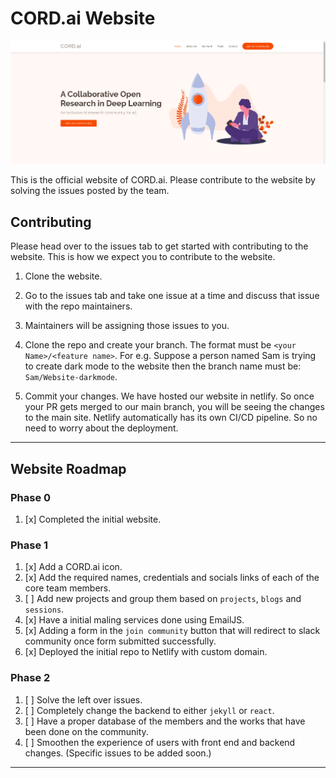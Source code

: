 # **CORD.ai Website**

![alt text](assets/img/portfolio/cordai.png)

This is the official website of CORD.ai. Please contribute to the website by solving the issues posted by the team. 

## **Contributing**

Please head over to the issues tab to get started with contributing to the website. This is how we expect you to contribute to the website.

1. Clone the website.
2. Go to the issues tab and take one issue at a time and discuss that issue with the repo maintainers. 
3. Maintainers will be assigning those issues to you. 
4. Clone the repo and create your branch. The format must be `<your Name>/<feature name>`. For e.g. Suppose a person named Sam is trying to create dark mode to the website then the branch name must be: `Sam/Website-darkmode`. 

5. Commit your changes. We have hosted our website in netlify. So once your PR gets merged to our main branch, you will be seeing the changes to the main site. Netlify automatically has its own CI/CD pipeline. So no need to worry about the deployment. 

---

## **Website Roadmap**
### **Phase 0**

1. [x] Completed the initial website.

### **Phase 1**

1. [x] Add a CORD.ai icon.
2. [x] Add the required names, credentials and socials links of each of the core team members. 
3. [ ] Add new projects and group them based on `projects`, `blogs` and `sessions`. 
4. [x] Have a initial maling services done using EmailJS.
5. [x] Adding a form in the `join community` button that will redirect to slack community once form submitted successfully. 
6. [x] Deployed the initial repo to Netlify with custom domain. 

### **Phase 2**

1. [ ] Solve the left over issues. 
2. [ ] Completely change the backend to either `jekyll` or `react`.
3. [ ] Have a proper database of the members and the works that have been done on the community. 
4. [ ] Smoothen the experience of users with front end and backend changes. (Specific issues to be added soon.)

---

